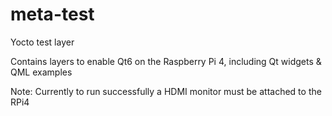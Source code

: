 # meta-test

Yocto test layer

Contains layers to enable Qt6 on the Raspberry Pi 4, including Qt widgets & QML examples

Note: Currently to run successfully a HDMI monitor must be attached to the RPi4
